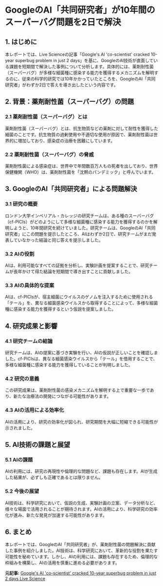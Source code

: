 # GoogleのAI「共同研究者」が10年間のスーパーバグ問題を2日で解決

## 1. はじめに

本レポートでは、Live Scienceの記事「Google's AI 'co-scientist' cracked 10-year superbug problem in just 2 days」を基に、GoogleのAI技術が直面している課題を短期間で解決した事例について分析します。具体的には、薬剤耐性菌（スーパーバグ）が多様な細菌種に感染する能力を獲得するメカニズムを解明するのに、従来の科学的研究では10年かかっていたところを、GoogleのAI「共同研究者」がわずか2日で答えを導き出したという内容です。

## 2. 背景：薬剤耐性菌（スーパーバグ）の問題

### 2.1 薬剤耐性菌（スーパーバグ）とは

薬剤耐性菌（スーパーバグ）とは、抗生物質などの薬剤に対して耐性を獲得した細菌のことです。抗生物質の過剰使用や不適切な使用が原因で、薬剤耐性菌は世界的に増加しており、感染症の治療を困難にしています。

### 2.2 薬剤耐性菌（スーパーバグ）の脅威

薬剤耐性菌による感染症は、世界中で年間数百万人もの死者を出しており、世界保健機関（WHO）は、薬剤耐性菌を「沈黙のパンデミック」と呼んでいます。

## 3. GoogleのAI「共同研究者」による問題解決

### 3.1 研究の概要

ロンドン大学インペリアル・カレッジの研究チームは、ある種のスーパーバグ（cf-PICIs）がどのようにして多様な細菌種に感染する能力を獲得するのかを解明しようと、10年間研究を続けていました。研究チームは、GoogleのAI「共同研究者」にこの問題を提示したところ、AIはわずか2日で、研究チームがまだ発表していなかった結論と同じ答えを提示しました。

### 3.2 AIの役割

AIは、利用可能なすべての証拠を分析し、実験計画を提案することで、研究チームが長年かけて得た結論を短期間で導き出すことに貢献しました。

### 3.3 AIの具体的な提案

AIは、cf-PICIsが、宿主細菌にウイルスのゲノムを注入するために使用される「テール」を、異なる細菌感染ウイルスから取得することによって、多様な細菌種に感染する能力を獲得するという仮説を提案しました。

## 4. 研究成果と影響

### 4.1 研究チームの結論

研究チームは、AIの提案に基づき実験を行い、AIの仮説が正しいことを確認しました。cf-PICIsは、異なる細菌感染ウイルスから「テール」を借用することで、多様な細菌種に感染する能力を獲得していることが判明しました。

### 4.2 研究の意義

この研究成果は、薬剤耐性菌の感染メカニズムを解明する上で重要な一歩であり、新たな治療法の開発につながる可能性があります。

### 4.3 AIの活用による効率化

AIの活用により、研究の効率化が図られ、研究期間を大幅に短縮できる可能性が示されました。

## 5. AI技術の課題と展望

### 5.1 AIの課題

AIの利用には、研究の再現性や倫理的な問題など、課題も存在します。AIが生成した結果が、必ずしも正確であるとは限りません。

### 5.2 今後の展望

AI技術は、科学研究において、仮説の生成、実験計画の立案、データ分析など、様々な場面で活用されることが期待されます。AIの活用により、科学研究の効率化が進み、新たな発見が加速する可能性があります。

## 6. まとめ

本レポートでは、GoogleのAI「共同研究者」が、薬剤耐性菌の問題解決に貢献した事例を紹介しました。AI技術は、科学研究において、革新的な役割を果たす可能性を秘めています。しかし、AIの利用には、課題も存在するため、倫理的な枠組みを構築し、AIの活用を慎重に進める必要があります。



**元記事:** [Google's AI 'co-scientist' cracked 10-year superbug problem in just 2 days Live Science](https://www.livescience.com/technology/artificial-intelligence/googles-ai-co-scientist-cracked-10-year-superbug-problem-in-just-2-days)